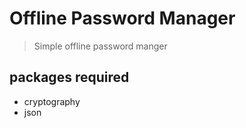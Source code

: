 # Offline Password Manager
>Simple offline password manger

## packages required
* cryptography
* json
